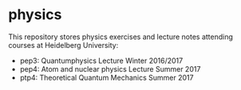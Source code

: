 # physics

This repository stores physics exercises and lecture notes attending courses at Heidelberg University: 

- pep3: Quantumphysics Lecture Winter 2016/2017
- pep4: Atom and nuclear physics Lecture Summer 2017
- ptp4: Theoretical Quantum Mechanics Summer 2017

